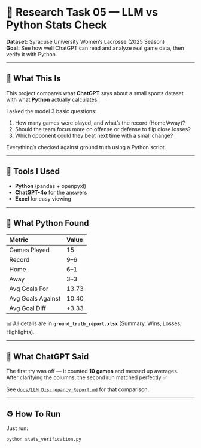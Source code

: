 # 🧠 Research Task 05 — LLM vs Python Stats Check

**Dataset:** Syracuse University Women’s Lacrosse (2025 Season)  
**Goal:** See how well ChatGPT can read and analyze real game data, then verify it with Python.

---

## 🎯 What This Is
This project compares what **ChatGPT** says about a small sports dataset with what **Python** actually calculates.

I asked the model 3 basic questions:
1. How many games were played, and what’s the record (Home/Away)?
2. Should the team focus more on offense or defense to flip close losses?
3. Which opponent could they beat next time with a small change?

Everything’s checked against ground truth using a Python script.

---

## 🧩 Tools I Used
- **Python** (pandas + openpyxl)  
- **ChatGPT-4o** for the answers  
- **Excel** for easy viewing  

---

## 🧮 What Python Found
| Metric | Value |
|:--------|:------|
| Games Played | 15 |
| Record | 9–6 |
| Home | 6–1 |
| Away | 3–3 |
| Avg Goals For | 13.73 |
| Avg Goals Against | 10.40 |
| Avg Goal Diff | +3.33 |

📊 All details are in **`ground_truth_report.xlsx`** (Summary, Wins, Losses, Highlights).

---

## 🤖 What ChatGPT Said
The first try was off — it counted **10 games** and messed up averages.  
After clarifying the columns, the second run matched perfectly ✅  

See [`docs/LLM_Discrepancy_Report.md`](./docs/LLM_Discrepancy_Report.md) for that comparison.

---

## ⚙️ How To Run
Just run:
```bash
python stats_verification.py
